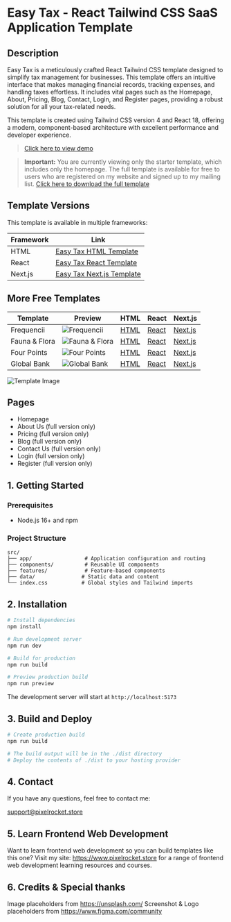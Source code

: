 # Easy Tax - React Tailwind CSS SaaS Application Template

## Description

Easy Tax is a meticulously crafted React Tailwind CSS template designed to simplify tax management for businesses. This template offers an intuitive interface that makes managing financial records, tracking expenses, and handling taxes effortless. It includes vital pages such as the Homepage, About, Pricing, Blog, Contact, Login, and Register pages, providing a robust solution for all your tax-related needs.

This template is created using Tailwind CSS version 4 and React 18, offering a modern, component-based architecture with excellent performance and developer experience.

> [Click here to view demo](https://react-easytax-full.vercel.app/)

> **Important:** You are currently viewing only the starter template, which includes only the homepage. The full template is available for free to users who are registered on my website and signed up to my mailing list.
> [Click here to download the full template](https://pixelrocket.store/free-templates/react-templates/easy-tax-react-website-template)

## Template Versions

This template is available in multiple frameworks:

| Framework | Link |
|-----------|------|
| HTML | [Easy Tax HTML Template](https://pixelrocket.store/free-templates/html-templates/easy-tax-tailwind-html-website-template) |
| React | [Easy Tax React Template](https://pixelrocket.store/free-templates/react-templates/easy-tax-react-website-template) |
| Next.js | [Easy Tax Next.js Template](https://pixelrocket.store/free-templates/nextjs-templates/easy-tax-nextjs-website-template) |

## More Free Templates

| Template | Preview | HTML | React | Next.js |
|----------|---------|------|-------|---------|
| Frequencii | ![Frequencii](https://pixelrocket-public-assets.s3.eu-west-2.amazonaws.com/github-assets/frequencii.png) | [HTML](https://pixelrocket.store/free-templates/html-templates/frequenci-tailwind-html-website-template) | [React](https://pixelrocket.store/free-templates/react-templates/frequencii-tailwind-react-website-template) | [Next.js](https://pixelrocket.store/free-templates/nextjs-templates/frequencii-tailwind-nextjs-website-template) |
| Fauna & Flora | ![Fauna & Flora](https://pixelrocket-public-assets.s3.eu-west-2.amazonaws.com/github-assets/florafauna.png) | [HTML](https://pixelrocket.store/free-templates/html-templates/fauna-flora-tailwind-html-website-template) | [React](https://pixelrocket.store/free-templates/react-templates/fauna-flora-tailwind-react-website-template) | [Next.js](https://pixelrocket.store/free-templates/nextjs-templates/fauna-flora-tailwind-nextjs-website-template) |
| Four Points | ![Four Points](https://pixelrocket-public-assets.s3.eu-west-2.amazonaws.com/github-assets/fourpoints.png) | [HTML](https://pixelrocket.store/free-templates/html-templates/four-points-tailwind-html-website-template) | [React](https://pixelrocket.store/free-templates/react-templates/four-points-tailwind-react-website-template) | [Next.js](https://pixelrocket.store/free-templates/nextjs-templates/four-points-tailwind-nextjs-website-template) |
| Global Bank | ![Global Bank](https://pixelrocket-public-assets.s3.eu-west-2.amazonaws.com/github-assets/globalbank.png) | [HTML](https://pixelrocket.store/free-templates/html-templates/global-bank-tailwind-html-website-template) | [React](https://pixelrocket.store/free-templates/react-templates/global-bank-react-website-template) | [Next.js](https://pixelrocket.store/free-templates/nextjs-templates/global-bank-nextjs-website-template) |

![Template Image](https://pixelrocket-public-assets.s3.eu-west-2.amazonaws.com/github-assets/easytax.png)

## Pages
- Homepage
- About Us (full version only)
- Pricing (full version only)
- Blog (full version only)
- Contact Us (full version only)
- Login (full version only)
- Register (full version only)

## 1. Getting Started

### Prerequisites
- Node.js 16+ and npm

### Project Structure
```
src/
├── app/                 # Application configuration and routing
├── components/          # Reusable UI components
├── features/            # Feature-based components
├── data/               # Static data and content
└── index.css           # Global styles and Tailwind imports
```

## 2. Installation

```bash
# Install dependencies
npm install

# Run development server
npm run dev

# Build for production
npm run build

# Preview production build
npm run preview
```

The development server will start at `http://localhost:5173`

## 3. Build and Deploy

```bash
# Create production build
npm run build

# The build output will be in the ./dist directory
# Deploy the contents of ./dist to your hosting provider
```

## 4. Contact

If you have any questions, feel free to contact me:

support@pixelrocket.store

## 5. Learn Frontend Web Development

Want to learn frontend web development so you can build templates like this one? Visit my site: https://www.pixelrocket.store for a range of frontend web development learning resources and courses.

## 6. Credits & Special thanks

Image placeholders from https://unsplash.com/
Screenshot & Logo placeholders from https://www.figma.com/community
